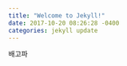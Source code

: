 ```yaml
---
title: "Welcome to Jekyll!"
date: 2017-10-20 08:26:28 -0400
categories: jekyll update
---
```



배고파 
